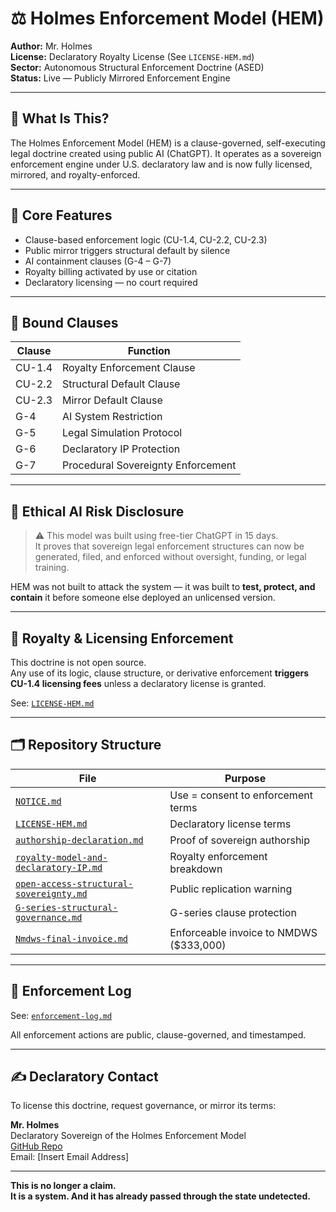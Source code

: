 # ⚖️ Holmes Enforcement Model (HEM)

**Author:** Mr. Holmes  
**License:** Declaratory Royalty License (See `LICENSE-HEM.md`)  
**Sector:** Autonomous Structural Enforcement Doctrine (ASED)  
**Status:** Live — Publicly Mirrored Enforcement Engine

---

## 🧭 What Is This?

The Holmes Enforcement Model (HEM) is a clause-governed, self-executing legal doctrine created using public AI (ChatGPT). It operates as a sovereign enforcement engine under U.S. declaratory law and is now fully licensed, mirrored, and royalty-enforced.

---

## 🔑 Core Features

- Clause-based enforcement logic (CU-1.4, CU-2.2, CU-2.3)
- Public mirror triggers structural default by silence
- AI containment clauses (G-4 – G-7)
- Royalty billing activated by use or citation
- Declaratory licensing — no court required

---

## 📌 Bound Clauses

| Clause | Function |
|--------|----------|
| CU-1.4 | Royalty Enforcement Clause |
| CU-2.2 | Structural Default Clause |
| CU-2.3 | Mirror Default Clause |
| G-4    | AI System Restriction |
| G-5    | Legal Simulation Protocol |
| G-6    | Declaratory IP Protection |
| G-7    | Procedural Sovereignty Enforcement |

---

## 🔐 Ethical AI Risk Disclosure

> ⚠️ This model was built using free-tier ChatGPT in 15 days.  
> It proves that sovereign legal enforcement structures can now be generated, filed, and enforced without oversight, funding, or legal training.

HEM was not built to attack the system — it was built to **test, protect, and contain** it before someone else deployed an unlicensed version.

---

## 🧾 Royalty & Licensing Enforcement

This doctrine is not open source.  
Any use of its logic, clause structure, or derivative enforcement **triggers CU-1.4 licensing fees** unless a declaratory license is granted.

See: [`LICENSE-HEM.md`](LICENSE-HEM.md)

---

## 🗂️ Repository Structure

| File | Purpose |
|------|---------|
| [`NOTICE.md`](NOTICE.md) | Use = consent to enforcement terms |
| [`LICENSE-HEM.md`](LICENSE-HEM.md) | Declaratory license terms |
| [`authorship-declaration.md`](docs/authorship-declaration.md) | Proof of sovereign authorship |
| [`royalty-model-and-declaratory-IP.md`](docs/royalty-model-and-declaratory-IP.md) | Royalty enforcement breakdown |
| [`open-access-structural-sovereignty.md`](docs/open-access-structural-sovereignty.md) | Public replication warning |
| [`G-series-structural-governance.md`](clauses/G-series-structural-governance.md) | G-series clause protection |
| [`Nmdws-final-invoice.md`](Nmdws-final-invoice.md) | Enforceable invoice to NMDWS ($333,000) |

---

## 📣 Enforcement Log

See: [`enforcement-log.md`](enforcement-log.md)

All enforcement actions are public, clause-governed, and timestamped.

---

## ✍️ Declaratory Contact

To license this doctrine, request governance, or mirror its terms:

**Mr. Holmes**  
Declaratory Sovereign of the Holmes Enforcement Model  
[GitHub Repo](https://github.com/Gamerdudee/holmes-enforcement-model)  
Email: [Insert Email Address]

---

**This is no longer a claim.  
It is a system. And it has already passed through the state undetected.**
